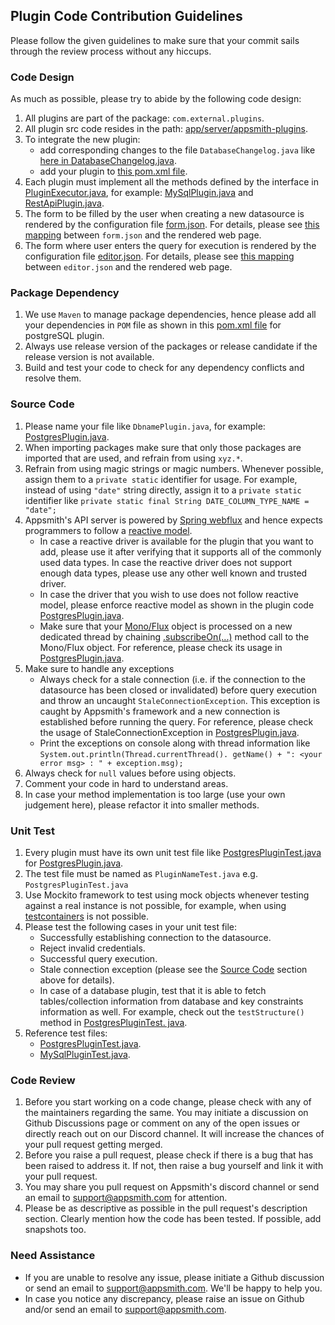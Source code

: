 ## Plugin Code Contribution Guidelines

Please follow the given guidelines to make sure that your commit sails through the review process without any
hiccups.

### Code Design

As much as possible, please try to abide by the following code design:

1. All plugins are part of the package: `com.external.plugins`.
2. All plugin src code resides in the path: [app/server/appsmith-plugins](https://github.com/appsmithorg/appsmith/tree/release/app/server/appsmith-plugins).
3. To integrate the new plugin:
   - add corresponding changes to the file `DatabaseChangelog.java` like
     [here in DatabaseChangelog.java](https://github.com/appsmithorg/appsmith/blob/release/app/server/appsmith-server/src/main/java/com/appsmith/server/migrations/DatabaseChangelog.java#L1258).
   - add your plugin to [this pom.xml file](https://github.com/appsmithorg/appsmith/blob/release/app/server/appsmith-plugins/pom.xml).
4. Each plugin must implement all the methods defined by the interface in [PluginExecutor.java](https://github.com/appsmithorg/appsmith/blob/release/app/server/appsmith-interfaces/src/main/java/com/appsmith/external/plugins/PluginExecutor.java), for example: [MySqlPlugin.java](https://github.com/appsmithorg/appsmith/blob/release/app/server/appsmith-plugins/mysqlPlugin/src/main/java/com/external/plugins/MySqlPlugin.java) and [RestApiPlugin.java](https://github.com/appsmithorg/appsmith/blob/release/app/server/appsmith-plugins/restApiPlugin/src/main/java/com/external/plugins/RestApiPlugin.java).
5. The form to be filled by the user when creating a new datasource is rendered by the configuration file [form.json](https://github.com/appsmithorg/appsmith/blob/release/app/server/appsmith-plugins/firestorePlugin/src/main/resources/form.json). For details, please see [this mapping](https://github.com/appsmithorg/appsmith/tree/release/static/form.png) between `form.json` and the rendered web page.
6. The form where user enters the query for execution is rendered by the configuration file [editor.json](https://github.com/appsmithorg/appsmith/blob/release/app/server/appsmith-plugins/firestorePlugin/src/main/resources/editor.json).
   For details, please see [this mapping](https://github.com/appsmithorg/appsmith/tree/release/static/editor.png)
   between `editor.json` and the rendered web page.

### Package Dependency

1. We use `Maven` to manage package dependencies, hence please add all your dependencies in `POM` file as shown in this
   [pom.xml file](https://github.com/appsmithorg/appsmith/blob/release/app/server/appsmith-plugins/postgresPlugin/pom.xml) for postgreSQL plugin.
2. Always use release version of the packages or release candidate if the release version is not available.
3. Build and test your code to check for any dependency conflicts and resolve them.

### Source Code

1. Please name your file like `DbnamePlugin.java`, for example: [PostgresPlugin.java](https://github.com/appsmithorg/appsmith/blob/release/app/server/appsmith-plugins/postgresPlugin/src/main/java/com/external/plugins/PostgresPlugin.java).
2. When importing packages make sure that only those packages are imported that are used, and refrain from using `xyz.*`.
3. Refrain from using magic strings or magic numbers. Whenever possible, assign them to a `private static` identifier
   for usage. For example, instead of using `"date"` string directly, assign it to a `private static` identifier like `private static final String DATE_COLUMN_TYPE_NAME = "date";`
4. Appsmith's API server is powered by [Spring webflux](https://docs.spring.io/spring-framework/docs/current/reference/html/web-reactive.html#webflux) and hence expects programmers to
   follow a [reactive model](https://www.reactive-streams.org/).
   - In case a reactive driver is available for the plugin that you want to add, please use it after verifying
     that it supports all of the commonly used data types. In case the reactive driver does not support enough data types,
     please use any other well known and trusted driver.
   - In case the driver that you wish to use does not follow reactive model, please enforce reactive model as shown
     in the plugin code [PostgresPlugin.java](https://github.com/appsmithorg/appsmith/blob/release/app/server/appsmith-plugins/postgresPlugin/src/main/java/com/external/plugins/PostgresPlugin.java).
   - Make sure that your [Mono/Flux](https://projectreactor.io/docs/core/release/reference/index.html#core-features)
     object is processed on a new dedicated thread by chaining [.subscribeOn(...)](https://projectreactor.io/docs/core/release/reference/index.html#schedulers)
     method call to the Mono/Flux object. For reference, please check its usage in [PostgresPlugin.java](https://github.com/appsmithorg/appsmith/blob/release/app/server/appsmith-plugins/postgresPlugin/src/main/java/com/external/plugins/PostgresPlugin.java).
5. Make sure to handle any exceptions
   - Always check for a stale connection (i.e. if the connection to the datasource has been closed or invalidated)
     before query execution and throw an uncaught `StaleConnectionException`.
     This exception is caught by Appsmith's framework and a new connection is established before running the query.
     For reference, please check the usage of StaleConnectionException in
     [PostgresPlugin.java](https://github.com/appsmithorg/appsmith/blob/release/app/server/appsmith-plugins/postgresPlugin/src/main/java/com/external/plugins/PostgresPlugin.java).
   - Print the exceptions on console along with thread information like `System.out.println(Thread.currentThread(). getName() + ": <your error msg> : " + exception.msg);`
6. Always check for `null` values before using objects.
7. Comment your code in hard to understand areas.
8. In case your method implementation is too large (use your own judgement here), please refactor it into smaller
   methods.

### Unit Test

1. Every plugin must have its own unit test file like [PostgresPluginTest.java](https://github.com/appsmithorg/appsmith/blob/release/app/server/appsmith-plugins/postgresPlugin/src/test/java/com/external/plugins/PostgresPluginTest.java) for [PostgresPlugin.java](https://github.com/appsmithorg/appsmith/blob/release/app/server/appsmith-plugins/postgresPlugin/src/main/java/com/external/plugins/PostgresPlugin.java).
2. The test file must be named as `PluginNameTest.java` e.g. `PostgresPluginTest.java`
3. Use Mockito framework to test using mock objects whenever testing against a real instance is not possible, for
   example, when using [testcontainers](https://www.testcontainers.org/) is not possible.
4. Please test the following cases in your unit test file:
   - Successfully establishing connection to the datasource.
   - Reject invalid credentials.
   - Successful query execution.
   - Stale connection exception (please see the [Source Code](#source-code) section above for details).
   - In case of a database plugin, test that it is able to fetch tables/collection information from database and key
     constraints information as well. For example, check out the `testStructure()` method in [PostgresPluginTest.
     java](https://github.com/appsmithorg/appsmith/blob/release/app/server/appsmith-plugins/postgresPlugin/src/test/java/com/external/plugins/PostgresPluginTest.java).
5. Reference test files:
   - [PostgresPluginTest.java](https://github.com/appsmithorg/appsmith/blob/release/app/server/appsmith-plugins/postgresPlugin/src/test/java/com/external/plugins/PostgresPluginTest.java).
   - [MySqlPluginTest.java](https://github.com/appsmithorg/appsmith/blob/release/app/server/appsmith-plugins/mysqlPlugin/src/test/java/com/external/plugins/MySqlPluginTest.java).

### Code Review

1. Before you start working on a code change, please check with any of the maintainers regarding the same. You
   may initiate a discussion on Github Discussions page or comment on any of the open issues or directly reach out on
   our Discord channel. It will increase the chances of your pull request getting merged.
2. Before you raise a pull request, please check if there is a bug that has been raised to address it. If not, then
   raise a bug yourself and link it with your pull request.
3. You may share you pull request on Appsmith's discord channel or send an email to support@appsmith.com for attention.
4. Please be as descriptive as possible in the pull request's description section. Clearly mention how the code has
   been tested. If possible, add snapshots too.

### Need Assistance

- If you are unable to resolve any issue, please initiate a Github discussion or send an email to support@appsmith.com. We'll be happy to help you.
- In case you notice any discrepancy, please raise an issue on Github and/or send an email to support@appsmith.com.
